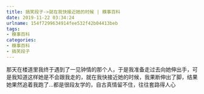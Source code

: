 ```yaml
---
title: 搞笑段子->就在我快接近她的时候 | 糗事百科
date: 2019-11-22 03:34:24
urlname: 154f7299634914fee532f42b04413beb
tags: 
- 糗事百科
categories:
- 糗事百科
- 搞笑段子
---
```

那天在楼道里我终于遇到了一见钟情的那个人，于是我准备走过去向她伸出手，可是我知道这样她是不会跟我走的，就在我快接近她的时候，我果断伸出了脚，结果她果然追着我跑了…都是很段友学的，自古真情留不住，往往套路得人心


